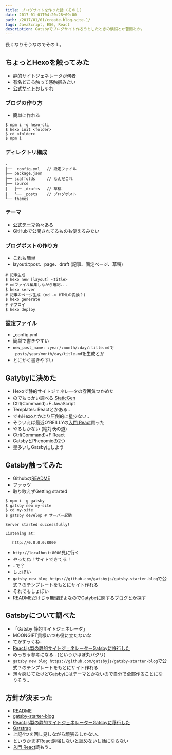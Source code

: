 ```yaml
---
title: ブログサイトを作った話 (その１)
date: 2017-01-01T04:20:28+09:00
path: /2017/01/01/create-blog-site-1/
tags: JavaScript, ES6, React
description: Gatsbyでブログサイト作ろうとしたときの懊悩とか苦悶とか。
---
```


長くなりそうなのでその１。

## ちょっとHexoを触ってみた
- 静的サイトジェネレータが何者
- 有名どころ触って感触掴みたい
- [公式サイト](https://hexo.io/)おしゃれ

### ブログの作り方
- 簡単に作れる
```
$ npm i -g hexo-cli
$ hexo init <folder>
$ cd <folder>
$ npm i
```

### ディレクトリ構成
```
.
├── _config.yml   // 設定ファイル
├── package.json
├── scaffolds     // なんだこれ
├── source
|   ├── _drafts   // 草稿
|   └── _posts    // ブログポスト
└── themes
```

### テーマ
- [公式テーマ](https://hexo.io/themes/)色々ある
- GitHubで公開されてるものも使えるみたい

### ブログポストの作り方 
- これも簡単
- layoutはpost、page、draft (記事、固定ページ、草稿)
```
# 記事生成
$ hexo new [layout] <title>
# mdファイル編集しながら確認...
$ hexo server
# 記事のページ生成 (md -> HTMLの変換？)
$ hexo generate
# デプロイ
$ hexo deploy
```

### 設定ファイル
- _config.yml
- 簡単で書きやすい
- ```new_post_name: :year/:month/:day/:title.md```で
  ```_posts/year/month/day/title.md```を生成とか
- とにかく書きやすい


## Gatybyに決めた
- Hexoで静的サイトジェネレータの雰囲気つかめた
- のでもっかい調べる [StaticGen](https://www.staticgen.com/)
- Ctrl(Command)+F JavaScript
- Templates: Reactとかある..
- でもHexoとかより圧倒的に星少ない..
- そういえば最近O'REILLYの[入門 React](https://www.oreilly.co.jp/books/9784873117195/)買った
- やるしかない (絶対茨の道)
- Ctrl(Command)+F React
- GatsbyとPhenomicの2つ
- 星多いしGatsbyにしよう


## Gatsby触ってみた
- Githubの[README](https://github.com/gatsbyjs/gatsby)
- ファッツ
- 取り敢えずGetting started
```
$ npm i -g gatsby
$ gatsby new my-site
$ cd my-site
$ gatsby develop # サーバー起動

Server started successfully!

Listening at:

   http://0.0.0.0:8000
```
- ```http://localhost:8000```見に行く
- やったね！サイトできてる！
- ..で？
- しょぼい
- ```gatsby new blog https://github.com/gatsbyjs/gatsby-starter-blog```で公式？のテンプレートをもとにサイト作れる
- それでもしょぼい
- READMEだけじゃ無理ぽよなのでGatybeに関するブログとか探す


## Gatsbyについて調べた
- 「Gatsby 静的サイトジェネレータ」
- MOONGIFT貴様いつも役に立たないな
- てかすっくね..
- [React.js製の静的サイトジェネレーターGatsbyに移行した](http://qiita.com/jaxx2104/items/5f28915355a85d36e38a)
- めっちゃ参考になる.. (というかほぼ丸パクリ)
- ```gatsby new blog https://github.com/gatsbyjs/gatsby-starter-blog```で公式？のテンプレートをもとにサイト作れる
- 薄々感じてたけどGatsbyにはテーマとかないので自分で全部作ることになりそう..


## 方針が決まった
- [README](https://github.com/gatsbyjs/gatsby)
- [gatsby-starter-blog](https://github.com/gatsbyjs/gatsby-starter-blog) 
- [React.js製の静的サイトジェネレーターGatsbyに移行した](http://qiita.com/jaxx2104/items/5f28915355a85d36e38a)
- [Gatstrap](https://github.com/jaxx2104/gatsby-starter-bootstrap)
- 上記4つを回し見しながら頑張るしかない..
- というかまずReact勉強しないと読めないし話にならない
- [入門 React](https://www.oreilly.co.jp/books/9784873117195/)読もう..